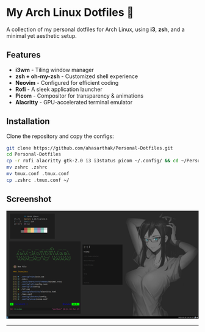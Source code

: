 # My Arch Linux Dotfiles 🌿

A collection of my personal dotfiles for Arch Linux, using **i3**, **zsh**, and a minimal yet aesthetic setup.

## Features
- **i3wm** - Tiling window manager
- **zsh + oh-my-zsh** - Customized shell experience
- **Neovim** - Configured for efficient coding
- **Rofi** - A sleek application launcher
- **Picom** - Compositor for transparency & animations
- **Alacritty** - GPU-accelerated terminal emulator

## Installation
Clone the repository and copy the configs:
```bash
git clone https://github.com/ahasarthak/Personal-Dotfiles.git
cd Personal-Dotfiles
cp -r rofi alacritty gtk-2.0 i3 i3status picom ~/.config/ && cd ~/Personal-Dots
mv zshrc .zshrc
mv tmux.conf .tmux.conf
cp .zshrc .tmux.conf ~/
```

## Screenshot
![Desktop Preview](./Screenshot_Arch-Btw_2025-03-03_18:24:33.png)

---

